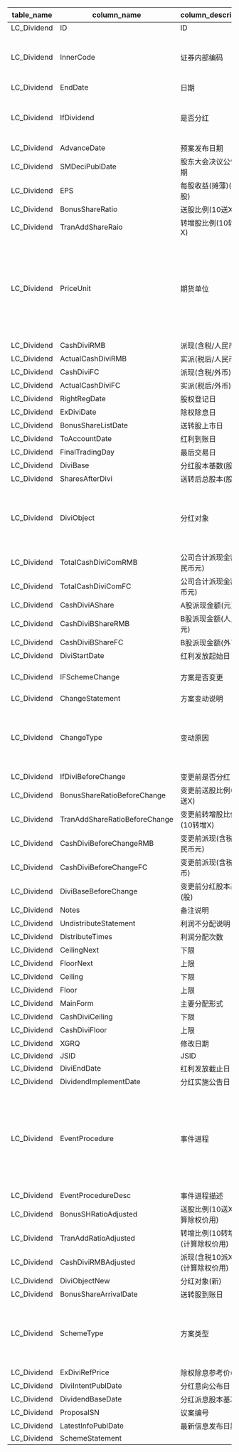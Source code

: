 | table_name | column_name | column_description| 注释| Annotation |
|---|---|---|---|---|
| LC_Dividend| ID| ID | | |
| LC_Dividend| InnerCode | 证券内部编码| 证券内部编码（InnerCode）：与“证券主表（SecuMain）”中的“证券内部编码（InnerCode）”关联，得到证券的交易代码、简称等。| Security Internal Code (InnerCode): Associated with the "Security Main Table (SecuMain)" "Security Internal Code (InnerCode)", to obtain the security's trading code, abbreviation, etc. |
| LC_Dividend| EndDate | 日期 | | |
| LC_Dividend| IfDividend| 是否分红| 是否分红(IfDividend)固定以下常量：0-否，1-是，8-对价，24-重整计划，25-特殊分红，26-面值拆分，99-其他分红。| Whether to distribute dividends (IfDividend) fixed the following constants: 0 - No, 1 - Yes, 8 - Consideration, 24 - Restructuring Plan, 25 - Special Dividend, 26 - Par Value Split, 99 - Other Dividends.|
| LC_Dividend| AdvanceDate | 预案发布日期 | | |
| LC_Dividend| SMDeciPublDate| 股东大会决议公告日期 | | |
| LC_Dividend| EPS | 每股收益(摊薄)(元/股)  | | |
| LC_Dividend| BonusShareRatio | 送股比例(10送X)  | | |
| LC_Dividend| TranAddShareRaio| 转增股比例(10转增X)  | | |
| LC_Dividend| PriceUnit | 期货单位| 派现外币单位（PriceUnit）：与“系统常量表（CT_SystemConst）”中的“常量代码（DM）”关联，令“LB=1068”，得到派现外币单位的具体描述。1000-美元，1100-港元。该字段主要记录B股分红涉及的外币单位，A股分红因通常单位都是人民币，故派现外币单位为NULL。| Distribution currency unit (PriceUnit): associated with "constant code (DM)" in "System Constants Table (CT_SystemConst)", set "LB=1068" to obtain the specific description of the distribution currency unit. 1000-USD, 1100-HKD. This field mainly records the foreign currency unit involved in B-share dividends, as A-share dividends are usually in RMB, the distribution currency unit is NULL. |
| LC_Dividend| CashDiviRMB | 派现(含税/人民币元)  | | |
| LC_Dividend| ActualCashDiviRMB | 实派(税后/人民币元)  | | |
| LC_Dividend| CashDiviFC| 派现(含税/外币)  | | |
| LC_Dividend| ActualCashDiviFC| 实派(税后/外币)  | | |
| LC_Dividend| RightRegDate| 股权登记日 | | |
| LC_Dividend| ExDiviDate| 除权除息日 | | |
| LC_Dividend| BonusShareListDate| 送转股上市日 | | |
| LC_Dividend| ToAccountDate | 红利到账日 | | |
| LC_Dividend| FinalTradingDay | 最后交易日 | | |
| LC_Dividend| DiviBase| 分红股本基数(股) | | |
| LC_Dividend| SharesAfterDivi | 送转后总股本(股) | | |
| LC_Dividend| DiviObject| 分红对象| 分红对象(DiviObject)与(CT_SystemConst)表中的DM字段关联，令LB = 1197 AND DM IN (1,2,3)，得到分红对象的具体描述：1-全体股东，2-发行前股东，3-部分股东。 | The dividend object (DiviObject) is associated with the DM field in the (CT_SystemConst) table, with LB = 1197 AND DM IN (1,2,3), resulting in the specific description of the dividend object: 1 - all shareholders, 2 - shareholders before issuance, 3 - partial shareholders.|
| LC_Dividend| TotalCashDiviComRMB | 公司合计派现金额(人民币元) | | |
| LC_Dividend| TotalCashDiviComFC| 公司合计派现金额(外币元) | | |
| LC_Dividend| CashDiviAShare| A股派现金额(元) | | |
| LC_Dividend| CashDiviBShareRMB | B股派现金额(人民币元)  | | |
| LC_Dividend| CashDiviBShareFC| B股派现金额(外币元)  | | |
| LC_Dividend| DiviStartDate | 红利发放起始日 | | |
| LC_Dividend| IFSchemeChange| 方案是否变更| 方案是否变更（IFSchemeChange），该字段固定以下常量：1-是；0-否| Whether the scheme changes (IFSchemeChange), this field is fixed with the following constants: 1-yes; 0-no.|
| LC_Dividend| ChangeStatement | 方案变动说明 | | |
| LC_Dividend| ChangeType| 变动原因| 方案变更类型(ChangeType)与(CT_SystemConst)表中的DM字段关联，令LB = 1013，得到方案变更类型的具体描述：1-总量变更，2-总量不变，3-基数变更，4-基数不变，5-其他。 | The "ChangeType" scheme change type is associated with the "DM" field in the "CT_SystemConst" table, with LB = 1013, the specific description of the scheme change type is obtained: 1-Total amount change, 2-Total amount unchanged, 3-Base change, 4-Base unchanged, 5-Other.|
| LC_Dividend| IfDiviBeforeChange| 变更前是否分红 | | |
| LC_Dividend| BonusShareRatioBeforeChange | 变更前送股比例(10送X)  | | |
| LC_Dividend| TranAddShareRatioBeforeChange | 变更前转增股比例(10转增X)  | | |
| LC_Dividend| CashDiviBeforeChangeRMB | 变更前派现(含税/人民币元)  | | |
| LC_Dividend| CashDiviBeforeChangeFC| 变更前派现(含税/外币)  | | |
| LC_Dividend| DiviBaseBeforeChange| 变更前分红股本基数(股) | | |
| LC_Dividend| Notes | 备注说明 | | |
| LC_Dividend| UndistributeStatement | 利润不分配说明 | | |
| LC_Dividend| DistributeTimes | 利润分配次数 | | |
| LC_Dividend| CeilingNext | 下限 | | |
| LC_Dividend| FloorNext | 上限 | | |
| LC_Dividend| Ceiling | 下限 | | |
| LC_Dividend| Floor | 上限 | | |
| LC_Dividend| MainForm| 主要分配形式 | | |
| LC_Dividend| CashDiviCeiling | 下限 | | |
| LC_Dividend| CashDiviFloor | 上限 | | |
| LC_Dividend| XGRQ| 修改日期 | | |
| LC_Dividend| JSID| JSID | | |
| LC_Dividend| DiviEndDate | 红利发放截止日 | | |
| LC_Dividend| DividendImplementDate | 分红实施公告日 | | |
| LC_Dividend| EventProcedure| 事件进程| 事件进程(EventProcedure)与(CT_SystemConst)表中的DM字段关联，令LB = 1059 AND DM IN (1000,1001,1004,3120,3125,3131,3305)，得到事件进程的具体描述：1000-意向，1001-预案，1004-决案，3120-董事会否决，3125-股东大会否决，3131-方案实施，3305-放弃。 | The event process (EventProcedure) is associated with the DM field in the (CT_SystemConst) table, let LB = 1059 AND DM IN (1000,1001,1004,3120,3125,3131,3305), to obtain the specific description of the event process: 1000 - Intention, 1001 - Plan, 1004 - Decision, 3120 - Board Rejection, 3125 - Shareholder Rejection, 3131 - Implementation of Plan, 3305 - Abandonment.|
| LC_Dividend| EventProcedureDesc| 事件进程描述 | | |
| LC_Dividend| BonusSHRatioAdjusted| 送股比例(10送X)(计算除权价用)  | | |
| LC_Dividend| TranAddRatioAdjusted| 转增比例(10转增X)(计算除权价用)  | | |
| LC_Dividend| CashDiviRMBAdjusted | 派现(含税10派X元)(计算除权价用)  | | |
| LC_Dividend| DiviObjectNew | 分红对象(新) | | |
| LC_Dividend| BonusShareArrivalDate | 送转股到账日 | | |
| LC_Dividend| SchemeType| 方案类型| 方案类型(SchemeType)与(CT_SystemConst)表中的DM字段关联，令LB = 1739，得到方案类型的具体描述：10-公司提出方案，20-股东提出方案，99-其它。| The scheme type (SchemeType) is associated with the DM field in the (CT_SystemConst) table, with LB set to 1739, the specific description of the scheme type is obtained: 10 - Company proposed scheme, 20 - Shareholder proposed scheme, 99 - Other.|
| LC_Dividend| ExDiviRefPrice| 除权除息参考价(元) | | |
| LC_Dividend| DiviIntentPublDate| 分红意向公布日 | | |
| LC_Dividend| DividendBaseDate| 分红派息股本基准日 | | |
| LC_Dividend| ProposalSN| 议案编号 | | |
| LC_Dividend| LatestInfoPublDate| 最新信息发布日期 | | |
| LC_Dividend| SchemeStatement |  | | |